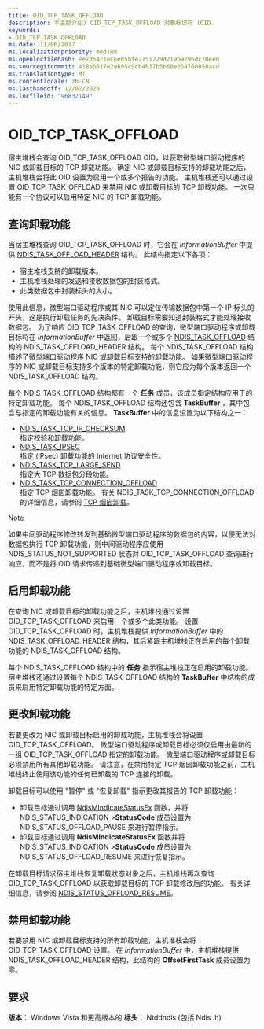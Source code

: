 ```yaml
---
title: OID_TCP_TASK_OFFLOAD
description: 本主题介绍) OID_TCP_TASK_OFFLOAD 对象标识符 (OID。
keywords:
- OID_TCP_TASK_OFFLOAD
ms.date: 11/06/2017
ms.localizationpriority: medium
ms.openlocfilehash: ee7d54c1ec6eb5bfe2151229d219b9796dc70ee0
ms.sourcegitcommit: 418e6617e2a695c9cb4b37b5b60e264760858acd
ms.translationtype: MT
ms.contentlocale: zh-CN
ms.lasthandoff: 12/07/2020
ms.locfileid: "96832149"
---
```

# <a name="oid_tcp_task_offload"></a>OID_TCP_TASK_OFFLOAD

宿主堆栈会查询 OID_TCP_TASK_OFFLOAD OID，以获取微型端口驱动程序的 NIC 或卸载目标的 TCP 卸载功能。 确定 NIC 或卸载目标支持的卸载功能之后，主机堆栈会将此 OID 设置为启用一个或多个报告的功能。 主机堆栈还可以通过设置 OID_TCP_TASK_OFFLOAD 来禁用 NIC 或卸载目标的 TCP 卸载功能。 一次只能有一个协议可以启用特定 NIC 的 TCP 卸载功能。

## <a name="querying-offload-capabilities"></a>查询卸载功能

当宿主堆栈查询 OID_TCP_TASK_OFFLOAD 时，它会在 *InformationBuffer* 中提供 [NDIS_TASK_OFFLOAD_HEADER](/previous-versions/windows/hardware/network/ff559004(v=vs.85)) 结构。 此结构指定以下各项：

- 宿主堆栈支持的卸载版本。
- 主机堆栈处理的发送和接收数据包的封装格式。
- 此类数据包中封装标头的大小。

使用此信息，微型端口驱动程序或其 NIC 可以定位传输数据包中第一个 IP 标头的开头，这是执行卸载任务的先决条件。 卸载目标需要知道封装格式才能处理接收数据包。 为了响应 OID_TCP_TASK_OFFLOAD 的查询，微型端口驱动程序或卸载目标将在 *InformationBuffer* 中返回，后跟一个或多个 [NDIS_TASK_OFFLOAD](/previous-versions/windows/hardware/network/ff558995(v=vs.85)) 结构的 NDIS_TASK_OFFLOAD_HEADER 结构。 每个 NDIS_TASK_OFFLOAD 结构描述了微型端口驱动程序 NIC 或卸载目标支持的卸载功能。 如果微型端口驱动程序的 NIC 或卸载目标支持多个版本的特定卸载功能，则它应为每个版本返回一个 NDIS_TASK_OFFLOAD 结构。

每个 NDIS_TASK_OFFLOAD 结构都有一个 **任务** 成员，该成员指定结构应用于的特定卸载功能。 每个 NDIS_TASK_OFFLOAD 结构还包含 **TaskBuffer** ，其中包含与指定的卸载功能有关的信息。 **TaskBuffer** 中的信息设置为以下结构之一：

- [NDIS_TASK_TCP_IP_CHECKSUM](/previous-versions/windows/hardware/network/ff559004(v=vs.85))  
    指定校验和卸载功能。
- [NDIS_TASK_IPSEC](/previous-versions/windows/hardware/network/ff558990(v=vs.85))  
    指定 (IPsec) 卸载功能的 Internet 协议安全性。
- [NDIS_TASK_TCP_LARGE_SEND](/previous-versions/windows/hardware/network/ff559008(v=vs.85))  
    指定大 TCP 数据包分段功能。
- [NDIS_TASK_TCP_CONNECTION_OFFLOAD](/windows-hardware/drivers/ddi/ndischimney/ns-ndischimney-_ndis_tcp_connection_offload_parameters)  
    指定 TCP 烟囱卸载功能。 有关 NDIS_TASK_TCP_CONNECTION_OFFLOAD 的详细信息，请参阅 [TCP 烟囱卸载](/previous-versions/windows/hardware/network/ndis-tcp-chimney-offload)。

> [!NOTE]
> 如果中间驱动程序修改转发到基础微型端口驱动程序的数据包的内容，以便无法对数据包执行 TCP 卸载功能，则中间驱动程序应使用 NDIS_STATUS_NOT_SUPPORTED 状态对 OID_TCP_TASK_OFFLOAD 查询进行响应，而不是将 OID 请求传递到基础微型端口驱动程序或卸载目标。

## <a name="enabling-offload-capabilities"></a>启用卸载功能

在查询 NIC 或卸载目标的卸载功能之后，主机堆栈通过设置 OID_TCP_TASK_OFFLOAD 来启用一个或多个此类功能。 设置 OID_TCP_TASK_OFFLOAD 时，主机堆栈提供 *InformationBuffer* 中的 NDIS_TASK_OFFLOAD_HEADER 结构，其后紧跟主机堆栈正在启用的每个卸载功能的 NDIS_TASK_OFFLOAD 结构。

每个 NDIS_TASK_OFFLOAD 结构中的 **任务** 指示宿主堆栈正在启用的卸载功能。 宿主堆栈还通过设置每个 NDIS_TASK_OFFLOAD 结构的 **TaskBuffer** 中结构的成员来启用特定卸载功能的特定方面。

## <a name="changing-offload-capabilities"></a>更改卸载功能 

若要更改为 NIC 或卸载目标启用的卸载功能，主机堆栈会将设置 OID_TCP_TASK_OFFLOAD。 微型端口驱动程序或卸载目标必须仅启用由最新的一组 OID_TCP_TASK_OFFLOAD 指定的卸载功能。 微型端口驱动程序或卸载目标必须禁用所有其他卸载功能。 请注意，在禁用特定 TCP 烟囱卸载功能之前，主机堆栈终止使用该功能的任何已卸载的 TCP 连接的卸载。

卸载目标可以使用 "暂停" 或 "恢复卸载" 指示更改其报告的 TCP 卸载功能：

- 卸载目标通过调用 [NdisMIndicateStatusEx](/windows-hardware/drivers/ddi/ndis/nf-ndis-ndismindicatestatusex) 函数，并将 NDIS_STATUS_INDICATION >**StatusCode** 成员设置为 NDIS_STATUS_OFFLOAD_PAUSE 来进行暂停指示。
- 卸载目标通过调用 **NdisMIndicateStatusEx** 函数并将 NDIS_STATUS_INDICATION >**StatusCode** 成员设置为 NDIS_STATUS_OFFLOAD_RESUME 来进行恢复指示。

在卸载目标请求宿主堆栈恢复卸载状态对象之后，主机堆栈再次查询 OID_TCP_TASK_OFFLOAD 以获取卸载目标的 TCP 卸载修改后的功能。 有关详细信息，请参阅 [NDIS_STATUS_OFFLOAD_RESUME](./index.md)。

## <a name="disabling-offload-capabilities"></a>禁用卸载功能

若要禁用 NIC 或卸载目标支持的所有卸载功能，主机堆栈会将 OID_TCP_TASK_OFFLOAD 设置。 在 *InformationBuffer* 中，主机堆栈提供 NDIS_TASK_OFFLOAD_HEADER 结构，此结构的 **OffsetFirstTask** 成员设置为零。

## <a name="requirements"></a>要求

**版本**： Windows Vista 和更高版本的 **标头**： Ntddndis (包括 Ndis .h) 
